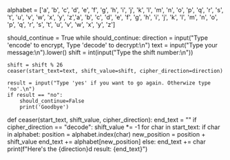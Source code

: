alphabet = ['a', 'b', 'c', 'd', 'e', 'f', 'g', 'h', 'i', 'j', 'k', 'l', 'm', 'n', 'o', 'p', 'q', 'r', 's', 't', 'u', 'v', 'w', 'x', 'y', 'z','a', 'b', 'c', 'd', 'e', 'f', 'g', 'h', 'i', 'j', 'k', 'l', 'm', 'n', 'o', 'p', 'q', 'r', 's', 't', 'u', 'v', 'w', 'x', 'y', 'z']

should_continue = True
while should_continue:
    direction = input("Type 'encode' to encrypt, Type 'decode' to decrypt:\n")
    text = input("Type your message:\n").lower()
    shift = int(input("Type the shift number:\n"))

    shift = shift % 26
    ceaser(start_text=text, shift_value=shift, cipher_direction=direction)
    
    result = input("Type 'yes' if you want to go again. Otherwize type 'no'.\n")
    if result == "no":
        should_continue=False
        print('Goodbye')

def ceaser(start_text, shift_value, cipher_direction):
    end_text = ""
    if cipher_direction == "decode":
        shift_value *= -1
    for char in start_text:
        if char in alphabet:
            position = alphabet.index(char)
            new_position = position + shift_value
            end_text += alphabet[new_position]
        else:
            end_text += char
    print(f"Here's the {direction}d result: {end_text}")
          

